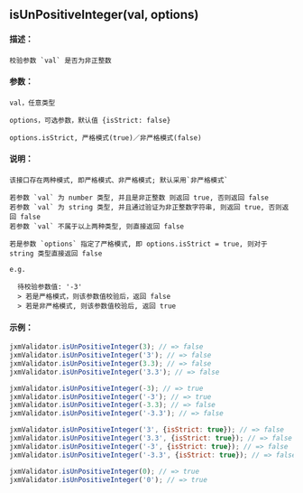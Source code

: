 
## isUnPositiveInteger(val, options)

#### 描述：

    校验参数 `val` 是否为非正整数

#### 参数：

    val，任意类型

    options，可选参数，默认值 {isStrict: false}

    options.isStrict, 严格模式(true)／非严格模式(false)

#### 说明：

    该接口存在两种模式, 即严格模式、非严格模式; 默认采用`非严格模式`

    若参数 `val` 为 number 类型, 并且是非正整数 则返回 true, 否则返回 false
    若参数 `val` 为 string 类型, 并且通过验证为非正整数字符串, 则返回 true, 否则返回 false
    若参数 `val` 不属于以上两种类型, 则直接返回 false

    若是参数 `options` 指定了严格模式, 即 options.isStrict = true, 则对于 string 类型直接返回 false

    e.g.

      待校验参数值: '-3'
      > 若是严格模式，则该参数值校验后，返回 false
      > 若是非严格模式, 则该参数值校验后, 返回 true

#### 示例：

```javascript
jxmValidator.isUnPositiveInteger(3); // => false
jxmValidator.isUnPositiveInteger('3'); // => false
jxmValidator.isUnPositiveInteger(3.3); // => false
jxmValidator.isUnPositiveInteger('3.3'); // => false

jxmValidator.isUnPositiveInteger(-3); // => true
jxmValidator.isUnPositiveInteger('-3'); // => true
jxmValidator.isUnPositiveInteger(-3.3); // => false
jxmValidator.isUnPositiveInteger('-3.3'); // => false

jxmValidator.isUnPositiveInteger('3', {isStrict: true}); // => false
jxmValidator.isUnPositiveInteger('3.3', {isStrict: true}); // => false
jxmValidator.isUnPositiveInteger('-3', {isStrict: true}); // => false
jxmValidator.isUnPositiveInteger('-3.3', {isStrict: true}); // => false

jxmValidator.isUnPositiveInteger(0); // => true
jxmValidator.isUnPositiveInteger('0'); // => true
```
